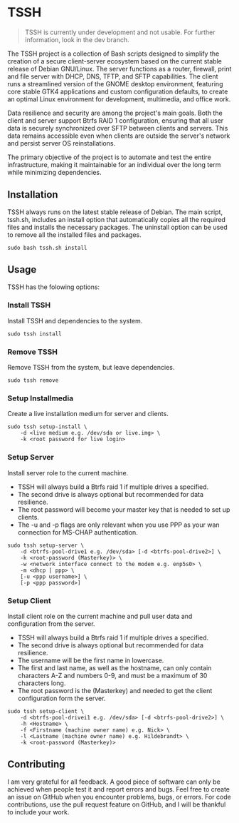 # TSSH

> TSSH is currently under development and not usable. For further information,
> look in the dev branch.

The TSSH project is a collection of Bash scripts designed to simplify the
creation of a secure client-server ecosystem based on the current stable
release of Debian GNU/Linux. The server functions as a router, firewall, print
and file server with DHCP, DNS, TFTP, and SFTP capabilities. The client runs
a streamlined version of the GNOME desktop environment, featuring core stable
GTK4 applications and custom configuration defaults, to create an optimal Linux
environment for development, multimedia, and office work.

Data resilience and security are among the project's main goals. Both the
client and server support Btrfs RAID 1 configuration, ensuring that all user
data is securely synchronized over SFTP between clients and servers. This data
remains accessible even when clients are outside the server's network and persist
server OS reinstallations.

The primary objective of the project is to automate and test the entire
infrastructure, making it maintainable for an individual over the long term
while minimizing dependencies.

## Installation

TSSH always runs on the latest stable release of Debian. The main script,
tssh.sh, includes an install option that automatically copies all the required
files and installs the necessary packages. The uninstall option can be used to
remove all the installed files and packages.

```shell
sudo bash tssh.sh install
```

## Usage

TSSH has the folowing options:

### Install TSSH

Install TSSH and dependencies to the system.

```shell
sudo tssh install
```
### Remove TSSH

Remove TSSH from the system, but leave dependencies.

```shell
sudo tssh remove
```

### Setup Installmedia

Create a live installation medium for server and clients.

```shell
sudo tssh setup-install \
    -d <live medium e.g. /dev/sda or live.img> \
    -k <root password for live login>
```

### Setup Server

Install server role to the current machine.

- TSSH will always build a Btrfs raid 1 if multiple drives a specified.
- The second drive is always optional but recommended for data resilience.
- The root password will become your master key that is needed to set up clients.
- The -u and -p flags are only relevant when you use PPP as your wan connection
  for MS-CHAP authentication.

```shell
sudo tssh setup-server \
    -d <btrfs-pool-drive1 e.g. /dev/sda> [-d <btrfs-pool-drive2>] \
    -k <root-password (Masterkey)> \
    -w <network interface connect to the modem e.g. enp5s0> \
    -m <dhcp | ppp> \
    [-u <ppp username>] \
    [-p <ppp password>]
```

### Setup Client

Install client role on the current machine and pull user data and configuration
from the server.

- TSSH will always build a Btrfs raid 1 if multiple drives a specified.
- The second drive is always optional but recommended for data resilience.
- The username will be the first name in lowercase.
- The first and last name, as well as the hostname, can only contain characters
  A-Z and numbers 0-9, and must be a maximum of 30 characters long.
- The root password is the (Masterkey) and needed to get the client
  configuration form the server.

```shell
sudo tssh setup-client \
    -d <btrfs-pool-drivei1 e.g. /dev/sda> [-d <btrfs-pool-drive2>] \
    -h <Hostname> \
    -f <Firstname (machine owner name) e.g. Nick> \
    -l <Lastname (machine owner name) e.g. Hildebrandt> \
    -k <root-password (Masterkey)>
```

## Contributing

I am very grateful for all feedback. A good piece of software can only be
achieved when people test it and report errors and bugs. Feel free to create an
issue on GitHub when you encounter problems, bugs, or errors. For code
contributions, use the pull request feature on GitHub, and I will be thankful
to include your work.
